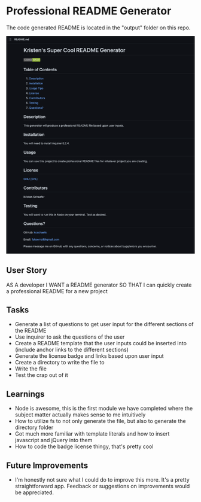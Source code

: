 # Professional README Generator

The code generated README is located in the "output" folder on this repo.

![Screenshot of final page](./assets/Screenshot%20at%20Jan%2023%2017-28-58.png)

## User Story
AS A developer
I WANT a README generator
SO THAT I can quickly create a professional README for a new project

## Tasks
- Generate a list of questions to get user input for the different sections of the README
- Use inquirer to ask the questions of the user
- Create a README template that the user inputs could be inserted into (include anchor links to the different sections)
- Generate the license badge and links based upon user input
- Create a directory to write the file to
- Write the file
- Test the crap out of it

## Learnings
- Node is awesome, this is the first module we have completed where the subject matter actually makes sense to me intuitively
- How to utilize fs to not only generate the file, but also to generate the directory folder
- Got much more familiar with template literals and how to insert javascript and jQuery into them
- How to code the badge license thingy, that's pretty cool

## Future Improvements
- I'm honestly not sure what I could do to improve this more. It's a pretty straightforward app. Feedback or suggestions on improvements would be appreciated.
